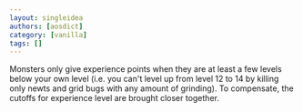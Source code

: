 ```yaml
---
layout: singleidea
authors: [aosdict]
category: [vanilla]
tags: []
---
```

Monsters only give experience points when they are at least a few levels below your own level (i.e. you can't level up from level 12 to 14 by killing only newts and grid bugs with any amount of grinding). To compensate, the cutoffs for experience level are brought closer together.
